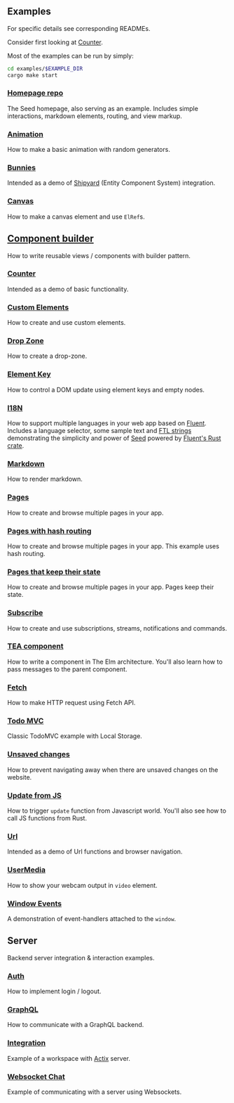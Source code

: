 ## Examples
For specific details see corresponding READMEs.

Consider first looking at [Counter](./counter).

Most of the examples can be run by simply:
```sh
cd examples/$EXAMPLE_DIR
cargo make start
```

### [Homepage repo](https://github.com/seed-rs/seed-rs.org)
The Seed homepage, also serving as an example. Includes simple
interactions, markdown elements, routing, and view markup.

### [Animation](animation)
How to make a basic animation with random generators.

### [Bunnies](bunnies)
Intended as a demo of [Shipyard](https://github.com/leudz/shipyard) (Entity Component System) integration.

### [Canvas](canvas)
How to make a canvas element and use `ElRef`s.

## [Component builder](component_builder)
How to write reusable views / components with builder pattern.

### [Counter](counter)
Intended as a demo of basic functionality.

### [Custom Elements](custom_elements)
How to create and use custom elements.

### [Drop Zone](drop_zone)
How to create a drop-zone.

### [Element Key](el_key)
How to control a DOM update using element keys and empty nodes.

### [I18N](i18n)

How to support multiple languages in your web app based on [Fluent][url_project_fluent]. 
Includes a language selector, some sample text and [FTL strings][url_ftl_syntax_guide] 
demonstrating the simplicity and power of [Seed][url_project_seed] 
powered by [Fluent's Rust crate][url_crate_fluent].

[url_project_fluent]: https://projectfluent.org/
[url_crate_fluent]: https://docs.rs/fluent/
[url_ftl_syntax_guide]: https://projectfluent.org/fluent/guide/
[url_project_seed]: https://seed-rs.org/

### [Markdown](markdown)
How to render markdown.

### [Pages](pages)
How to create and browse multiple pages in your app.

### [Pages with hash routing](pages_hash_routing)
How to create and browse multiple pages in your app.
This example uses hash routing.

### [Pages that keep their state](pages_keep_state)
How to create and browse multiple pages in your app.
Pages keep their state.

### [Subscribe](subscribe)
How to create and use subscriptions, streams, notifications and commands.

### [TEA component](tea_component)
How to write a component in The Elm architecture.
You'll also learn how to pass messages to the parent component.

### [Fetch](fetch)
How to make HTTP request using Fetch API.

### [Todo MVC](todomvc)
Classic TodoMVC example with Local Storage.

### [Unsaved changes](unsaved_changes)
How to prevent navigating away when there are unsaved changes on the website.

### [Update from JS](update_from_js)
How to trigger `update` function from Javascript world.
You'll also see how to call JS functions from Rust.

### [Url](url)
Intended as a demo of Url functions and browser navigation.

### [UserMedia](user_media)
How to show your webcam output in `video` element.

### [Window Events](window_events)
A demonstration of event-handlers attached to the `window`.

## Server
Backend server integration & interaction examples.

### [Auth](auth)
How to implement login / logout.

### [GraphQL](graphql)
How to communicate with a GraphQL backend.

### [Integration](server_integration)
Example of a workspace with [Actix](https://actix.rs/) server.

### [Websocket Chat](websocket)
Example of communicating with a server using Websockets.
